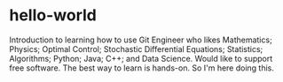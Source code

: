 # hello-world
Introduction to learning how to use Git
Engineer who likes Mathematics; Physics; Optimal Control; Stochastic Differential Equations; Statistics; Algorithms; Python; Java; C++; and Data Science. Would like to support free software.
The best way to learn is hands-on. So I'm here doing this.
